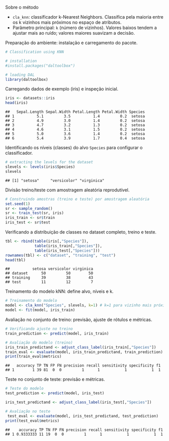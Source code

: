 Sobre o método
- `cla_knn`: classificador k-Nearest Neighbors. Classifica pela maioria entre os k vizinhos mais próximos no espaço de atributos.
- Parâmetro principal: `k` (número de vizinhos). Valores baixos tendem a ajustar mais ao ruído; valores maiores suavizam a decisão.

Preparação do ambiente: instalação e carregamento do pacote.

``` r
# Classification using KNN

# installation 
#install.packages("daltoolbox")

# loading DAL
library(daltoolbox) 
```

Carregando dados de exemplo (iris) e inspeção inicial.

``` r
iris <- datasets::iris
head(iris)
```

```
##   Sepal.Length Sepal.Width Petal.Length Petal.Width Species
## 1          5.1         3.5          1.4         0.2  setosa
## 2          4.9         3.0          1.4         0.2  setosa
## 3          4.7         3.2          1.3         0.2  setosa
## 4          4.6         3.1          1.5         0.2  setosa
## 5          5.0         3.6          1.4         0.2  setosa
## 6          5.4         3.9          1.7         0.4  setosa
```

Identificando os níveis (classes) do alvo `Species` para configurar o classificador.

``` r
# extracting the levels for the dataset
slevels <- levels(iris$Species)
slevels
```

```
## [1] "setosa"     "versicolor" "virginica"
```

Divisão treino/teste com amostragem aleatória reprodutível.

``` r
# Construindo amostras (treino e teste) por amostragem aleatória
set.seed(1)
sr <- sample_random()
sr <- train_test(sr, iris)
iris_train <- sr$train
iris_test <- sr$test
```

Verificando a distribuição de classes no dataset completo, treino e teste.

``` r
tbl <- rbind(table(iris[,"Species"]), 
             table(iris_train[,"Species"]), 
             table(iris_test[,"Species"]))
rownames(tbl) <- c("dataset", "training", "test")
head(tbl)
```

```
##          setosa versicolor virginica
## dataset      50         50        50
## training     39         38        43
## test         11         12         7
```

Treinamento do modelo kNN: define alvo, níveis e k.

``` r
# Treinamento do modelo
model <- cla_knn("Species", slevels, k=1) # k=1 para vizinho mais próximo
model <- fit(model, iris_train)
```

Avaliação no conjunto de treino: previsão, ajuste de rótulos e métricas.

``` r
# Verificando ajuste no treino
train_prediction <- predict(model, iris_train)

# Avaliação do modelo (treino)
iris_train_predictand <- adjust_class_label(iris_train[,"Species"])
train_eval <- evaluate(model, iris_train_predictand, train_prediction)
print(train_eval$metrics)
```

```
##   accuracy TP TN FP FN precision recall sensitivity specificity f1
## 1        1 39 81  0  0         1      1           1           1  1
```

Teste no conjunto de teste: previsão e métricas.

``` r
# Teste do modelo
test_prediction <- predict(model, iris_test)

iris_test_predictand <- adjust_class_label(iris_test[,"Species"])

# Avaliação no teste
 test_eval <- evaluate(model, iris_test_predictand, test_prediction)
print(test_eval$metrics)
```

```
##    accuracy TP TN FP FN precision recall sensitivity specificity f1
## 1 0.9333333 11 19  0  0         1      1           1           1  1
```
